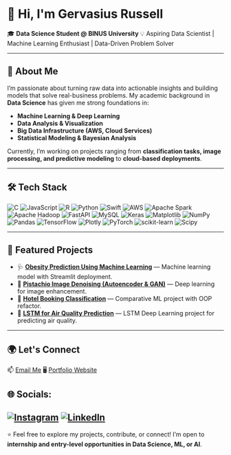 # 👋 Hi, I'm Gervasius Russell

🎓 **Data Science Student @ BINUS University**
💡 Aspiring Data Scientist | Machine Learning Enthusiast | Data-Driven Problem Solver

---

## 🚀 About Me

I’m passionate about turning raw data into actionable insights and building models that solve real-business problems. My academic background in **Data Science** has given me strong foundations in:

* **Machine Learning & Deep Learning**
* **Data Analysis & Visualization**
* **Big Data Infrastructure (AWS, Cloud Services)**
* **Statistical Modeling & Bayesian Analysis**

Currently, I’m working on projects ranging from **classification tasks, image processing, and predictive modeling** to **cloud-based deployments**.

---

## 🛠 Tech Stack

![C](https://img.shields.io/badge/c-%2300599C.svg?style=for-the-badge&logo=c&logoColor=white) ![JavaScript](https://img.shields.io/badge/javascript-%23323330.svg?style=for-the-badge&logo=javascript&logoColor=%23F7DF1E) ![R](https://img.shields.io/badge/r-%23276DC3.svg?style=for-the-badge&logo=r&logoColor=white) ![Python](https://img.shields.io/badge/python-3670A0?style=for-the-badge&logo=python&logoColor=ffdd54) ![Swift](https://img.shields.io/badge/swift-F54A2A?style=for-the-badge&logo=swift&logoColor=white) ![AWS](https://img.shields.io/badge/AWS-%23FF9900.svg?style=for-the-badge&logo=amazon-aws&logoColor=white) ![Apache Spark](https://img.shields.io/badge/Apache%20Spark-FDEE21?style=for-the-badge&logo=apachespark&logoColor=black) ![Apache Hadoop](https://img.shields.io/badge/Apache%20Hadoop-66CCFF?style=for-the-badge&logo=apachehadoop&logoColor=black) ![FastAPI](https://img.shields.io/badge/FastAPI-005571?style=for-the-badge&logo=fastapi) ![MySQL](https://img.shields.io/badge/mysql-4479A1.svg?style=for-the-badge&logo=mysql&logoColor=white) ![Keras](https://img.shields.io/badge/Keras-%23D00000.svg?style=for-the-badge&logo=Keras&logoColor=white) ![Matplotlib](https://img.shields.io/badge/Matplotlib-%23ffffff.svg?style=for-the-badge&logo=Matplotlib&logoColor=black) ![NumPy](https://img.shields.io/badge/numpy-%23013243.svg?style=for-the-badge&logo=numpy&logoColor=white) ![Pandas](https://img.shields.io/badge/pandas-%23150458.svg?style=for-the-badge&logo=pandas&logoColor=white) ![TensorFlow](https://img.shields.io/badge/TensorFlow-%23FF6F00.svg?style=for-the-badge&logo=TensorFlow&logoColor=white) ![Plotly](https://img.shields.io/badge/Plotly-%233F4F75.svg?style=for-the-badge&logo=plotly&logoColor=white) ![PyTorch](https://img.shields.io/badge/PyTorch-%23EE4C2C.svg?style=for-the-badge&logo=PyTorch&logoColor=white) ![scikit-learn](https://img.shields.io/badge/scikit--learn-%23F7931E.svg?style=for-the-badge&logo=scikit-learn&logoColor=white) ![Scipy](https://img.shields.io/badge/SciPy-%230C55A5.svg?style=for-the-badge&logo=scipy&logoColor=%white)

---

## 📌 Featured Projects

* 🩺 **[Obesity Prediction Using Machine Learning](https://github.com/gervasiusrussell/Obesity-Prediction-Using-Machine-Learning)** — Machine learning model with Streamlit deployment.
* 🌿 **[Pistachio Image Denoising (Autoencoder & GAN)](https://github.com/gervasiusrussell/Autoencoder-for-Image-Denoising)** — Deep learning for image enhancement.
* 🏨 **[Hotel Booking Classification](https://github.com/gervasiusrussell/Hotel-Booking-Cancellation-Prediction)** — Comparative ML project with OOP refactor.
* 🔐 **[LSTM for Air Quality Prediction](https://github.com/gervasiusrussell/LSTM-for-Air-Quality-Prediction)** — LSTM Deep Learning project for predicting air quality.

---

## 🌍 Let's Connect

📫 [Email Me](mailto:gervasius.russell@gmail.com)
🖥 [Portfolio Website](https://github.com/gervasiusrussell)

## 🌐 Socials:
[![Instagram](https://img.shields.io/badge/Instagram-%23E4405F.svg?logo=Instagram&logoColor=white)](https://instagram.com/gervasiusrussell) [![LinkedIn](https://img.shields.io/badge/LinkedIn-%230077B5.svg?logo=linkedin&logoColor=white)](https://linkedin.com/in/gervasiusrussell) 
---

⭐️ Feel free to explore my projects, contribute, or connect! I’m open to **internship and entry-level opportunities in Data Science, ML, or AI**.
